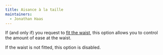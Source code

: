 ```yaml
---
title: Aisance à la taille
maintainers:
  - Jonathan Haas
---
```


If (and only if) you request to [fit the waist](/docs/designs/teagan/options/curvetowaist), this option allows you to control the amount of ease at the waist.

If the waist is not fitted, this option is disabled.
